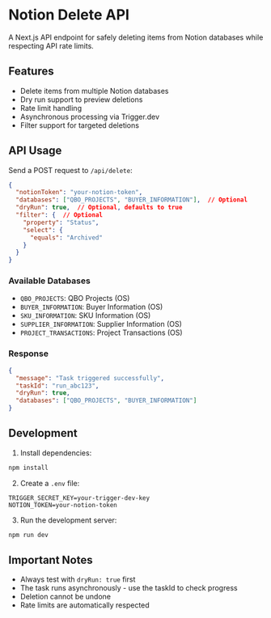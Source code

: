 # Notion Delete API

A Next.js API endpoint for safely deleting items from Notion databases while respecting API rate limits.

## Features

- Delete items from multiple Notion databases
- Dry run support to preview deletions
- Rate limit handling
- Asynchronous processing via Trigger.dev
- Filter support for targeted deletions

## API Usage

Send a POST request to `/api/delete`:

```json
{
  "notionToken": "your-notion-token",
  "databases": ["QBO_PROJECTS", "BUYER_INFORMATION"],  // Optional
  "dryRun": true,  // Optional, defaults to true
  "filter": {  // Optional
    "property": "Status",
    "select": {
      "equals": "Archived"
    }
  }
}
```

### Available Databases

- `QBO_PROJECTS`: QBO Projects (OS)
- `BUYER_INFORMATION`: Buyer Information (OS)
- `SKU_INFORMATION`: SKU Information (OS)
- `SUPPLIER_INFORMATION`: Supplier Information (OS)
- `PROJECT_TRANSACTIONS`: Project Transactions (OS)

### Response

```json
{
  "message": "Task triggered successfully",
  "taskId": "run_abc123",
  "dryRun": true,
  "databases": ["QBO_PROJECTS", "BUYER_INFORMATION"]
}
```

## Development

1. Install dependencies:
```bash
npm install
```

2. Create a `.env` file:
```env
TRIGGER_SECRET_KEY=your-trigger-dev-key
NOTION_TOKEN=your-notion-token
```

3. Run the development server:
```bash
npm run dev
```

## Important Notes

- Always test with `dryRun: true` first
- The task runs asynchronously - use the taskId to check progress
- Deletion cannot be undone
- Rate limits are automatically respected
